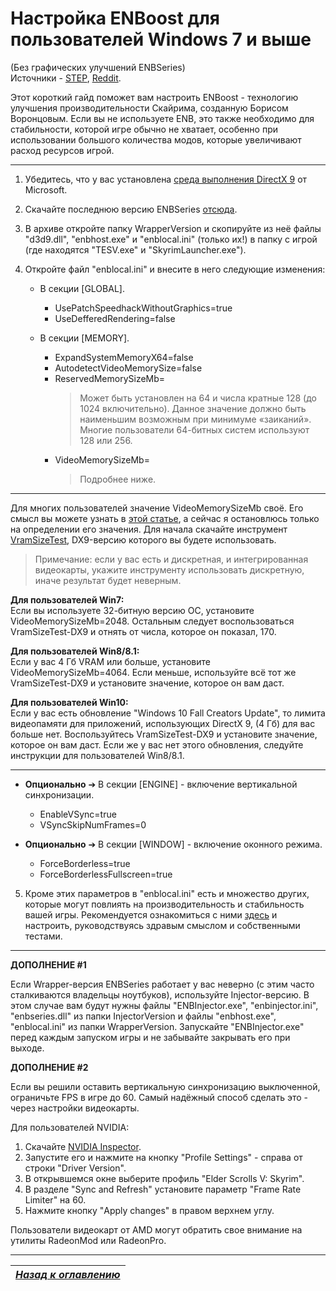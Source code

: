 # Настройка ENBoost для пользователей Windows 7 и выше

(Без графических улучшений ENBSeries)  
Источники - [STEP](http://wiki.step-project.com/ENBoost), [Reddit](https://www.reddit.com/r/skyrimmods/wiki/enboost).

Этот короткий гайд поможет вам настроить ENBoost - технологию улучшения производительности Скайрима, созданную Борисом Воронцовым. Если вы не используете ENB, это также необходимо для стабильности, которой игре обычно не хватает, особенно при использовании большого количества модов, которые увеличивают расход ресурсов игрой.

------

1) Убедитесь, что у вас установлена [среда выполнения DirectX 9](https://www.microsoft.com/en-us/download/details.aspx?id=8109) от Microsoft.

2) Скачайте последнюю версию ENBSeries [отсюда](http://enbdev.com/download_mod_tesskyrim.html).

3) В архиве откройте папку WrapperVersion и скопируйте из неё файлы "d3d9.dll", "enbhost.exe" и "enblocal.ini" (только их!) в папку с игрой (где находятся "TESV.exe" и "SkyrimLauncher.exe").

4) Откройте файл "enblocal.ini" и внесите в него следующие изменения:

    + В секции [GLOBAL].
        + UsePatchSpeedhackWithoutGraphics=true
        + UseDefferedRendering=false

    + В секции [MEMORY].
        + ExpandSystemMemoryX64=false
        + AutodetectVideoMemorySize=false
        + ReservedMemorySizeMb=  
            > Может быть установлен на 64 и числа кратные 128 (до 1024 включительно). Данное значение должно быть наименьшим возможным при минимуме «заиканий». Многие пользователи 64-битных систем используют 128 или 256.
        + VideoMemorySizeMb=  
            > Подробнее ниже.

------

Для многих пользователей значение VideoMemorySizeMb своё. Его смысл вы можете узнать в [этой статье](08_Разбор_enblocal.md), а сейчас я остановлюсь только на определении его значения. Для начала скачайте инструмент [VramSizeTest](http://enbdev.com/download_vramsizetest.htm), DX9-версию которого вы будете использовать.

> Примечание: если у вас есть и дискретная, и интегрированная видеокарты, укажите инструменту использовать дискретную, иначе результат будет неверным.

**Для пользователей Win7:**  
Если вы используете 32-битную версию ОС, установите VideoMemorySizeMb=2048. Остальным следует воспользоваться VramSizeTest-DX9 и отнять от числа, которое он показал, 170.

**Для пользователей Win8/8.1:**  
Если у вас 4 Гб VRAM или больше, установите VideoMemorySizeMb=4064. Если меньше, используйте всё тот же VramSizeTest-DX9 и установите значение, которое он вам даст.

**Для пользователей Win10:**  
Если у вас есть обновление "Windows 10 Fall Creators Update", то лимита видеопамяти для приложений, использующих DirectX 9, (4 Гб) для вас больше нет. Воспользуйтесь VramSizeTest-DX9 и установите значение, которое он вам даст. Если же у вас нет этого обновления, следуйте инструкции для пользователей Win8/8.1.

------

+ **Опционально** ➔ В секции [ENGINE] - включение вертикальной синхронизации.
    + EnableVSync=true
    + VSyncSkipNumFrames=0

+ **Опционально** ➔ В секции [WINDOW] - включение оконного режима.
    + ForceBorderless=true
    + ForceBorderlessFullscreen=true

5) Кроме этих параметров в "enblocal.ini" есть и множество других, которые могут повлиять на производительность и стабильность вашей игры. Рекомендуется ознакомиться с ними [здесь](08_Разбор_enblocal.md) и настроить, руководствуясь здравым смыслом и собственными тестами.

------

**ДОПОЛНЕНИЕ #1**

Если Wrapper-версия ENBSeries работает у вас неверно (с этим часто сталкиваются владельцы ноутбуков), используйте Injector-версию. В этом случае вам будут нужны файлы "ENBInjector.exe", "enbinjector.ini", "enbseries.dll" из папки InjectorVersion и файлы "enbhost.exe", "enblocal.ini" из папки WrapperVersion. Запускайте "ENBInjector.exe" перед каждым запуском игры и не забывайте закрывать его при выходе.

**ДОПОЛНЕНИЕ #2**

Если вы решили оставить вертикальную синхронизацию выключенной, ограничьте FPS в игре до 60. Самый надёжный способ сделать это - через настройки видеокарты.

Для пользователей NVIDIA:

1) Скачайте [NVIDIA Inspector](https://nvworld.ru/utilities/inspector/).
2) Запустите его и нажмите на кнопку "Profile Settings" - справа от строки "Driver Version".
3) В открывшемся окне выберите профиль "Elder Scrolls V: Skyrim".
4) В разделе "Sync and Refresh" установите параметр "Frame Rate Limiter" на 60.
5) Нажмите кнопку "Apply changes" в правом верхнем углу.

Пользователи видеокарт от AMD могут обратить свое внимание на утилиты RadeonMod или RadeonPro.

------

|[*Назад к оглавлению*](../01_Оглавление.md)|
|:---:|
